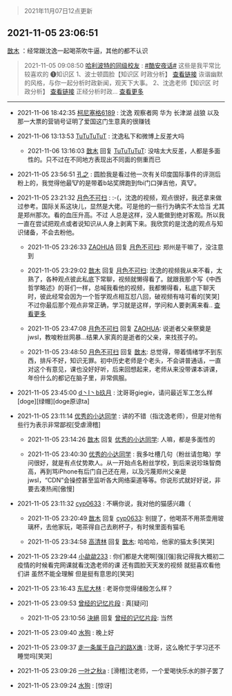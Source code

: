 > 2021年11月07日12点更新
<link rel="stylesheet" href="https://cdn.jsdelivr.net/gh/taotie6/sampleJSON@main/css/photo_show.css">
<meta name="referrer" content="no-referrer" />


 ## 2021-11-05 23:06:51 

 [㪚木](https://www.coolapk.com/feed/31249207?shareKey=YzIxNGY3ODk0ZDNkNjE4NTU1ODg~) ：经常跟沈逸一起喝茶吹牛逼，其他的都不认识 

<div class="album">
</div>

> 2021-11-05 09:08:50 
> [哈利波特的同级校友](https://www.coolapk.com/feed/31229008?shareKey=YTlkMDk4MTJhNGFkNjE4NTU1ODg~) : <a class="feed-link-tag" href="/t/酷安夜话?type=12">#酷安夜话#</a>  这些是我平常比较喜欢的 ❶知识区 1、波士顿圆脸【知识区 时政分析】 <a class="feed-link-url" href="https://b23.tv/Pi1Zjo" title="https://b23.tv/Pi1Zjo" target="_blank" rel="nofollow">查看链接</a> 诙谐幽默的风格，与你一起分析时政新闻，观天下大事。  2、沈逸老师【知识区 时政分析】 <a class="feed-link-url" href="https://b23.tv/aRUXzl" title="https://b23.tv/aRUXzl" target="_blank" rel="nofollow">查看链接</a> 正经分析时政... <a href="">查看更多</a> 

 ------- 

- 2021-11-06 18:42:35 [柯尼塞格6189](uid=2021769) : 沈逸  观察者网  华为  长津湖  战狼 以及那一大票的营销号证明了爱国这门生意真的很赚钱 

- 2021-11-06 13:13:53 [TuTuTuTuT](uid=1433312) : 沈逸私下和微博上反差大吗 

    - 2021-11-06 13:16:03 [㪚木](uid=1081091) 回复 [TuTuTuTuT](uid=1433312): 没啥太大反差，人都是多面性的。只不过在不同地方表现出不同面的侧重而已 

- 2021-11-05 23:56:51 [孔之](uid=2621308) : 圆脸我是看过他一次有关印度国际事件的评测后粉上的，我觉得他最🐮的是带着b站奖牌跑到fbi门口弹吉他，真🐮。 

- 2021-11-05 23:21:32 [月色不可扫](uid=3639201) : :-(，沈逸的视频，观点很好，我还拿来做过参考。国际关系这块儿，显然是大佬。可是他的一些行为确实不太恰当 尤其是郑州那次。看的血压升高。不过 人总是这样，没人能做到绝对客观。所以我一直在尝试把观点或者说知识从人身上剥离下来。我欣赏的是沈逸的观点与知识储备，不会去粉他。 

    - 2021-11-05 23:26:33 [ZAOHUA](uid=1930793) 回复 [月色不可扫](uid=3639201): 郑州是干嘛了，没注意到 

    - 2021-11-05 23:29:02 [㪚木](uid=1081091) 回复 [月色不可扫](uid=3639201): 沈逸的视频我从来不看，太熟了，各种观点彼此私底下常聊，视频就懒得看了。就跟我那个写《中西哲学略述》的哥们一样，总喊我看他的视频，我都懒得看，私底下聊天时，彼此经常会因为一个哲学观点相互怼八回，破视频有啥可看的[笑哭]不过你最后那个观点非常正确，学习就是这样，学问和人要剥离来看.. <a href="/feed/replyList?id=241575206">查看更多</a> 

    - 2021-11-05 23:47:08 [月色不可扫](uid=3639201) 回复 [ZAOHUA](uid=1930793): 说逝者父亲祭奠是jwsl，教唆粉丝网暴...结果人家真的是逝者的父亲，来找孩子的。 

    - 2021-11-05 23:48:50 [月色不可扫](uid=3639201) 回复 [㪚木](uid=1081091): 总觉得，带着情绪学不到东西，排斥不好，知识无罪。初中历史老师是个老头，不会讲普通话，一直对这个有意见，课也没好好听，后来回想起来，老师从来没带课本讲课，年份什么的都记在脑子里，非常佩服。 

- 2021-11-05 23:45:00 [d丶I丶b玖月](uid=2952537) : 沈哥哥giegie，请问最近军工怎么样[doge][绿帽][doge原谅ta] 

- 2021-11-05 23:11:14 [优秀的小达同学](uid=3114536) : 讲的不错（指沈逸老师），但是对他有些行为表示非常鄙视[受虐滑稽] 

    - 2021-11-05 23:14:26 [㪚木](uid=1081091) 回复 [优秀的小达同学](uid=3114536): 人嘛，都是多面性的 

    - 2021-11-05 23:40:30 [优秀的小达同学](uid=3114536) : 我多吐槽几句（粉丝请忽略）学问很好，就是有点仗势欺人。从一开始点名粉丝学校，到后来说珍珠智商高，再到骂iPhone有后门自己还在用，以及污蔑郑州父亲是jwsl，“CDN”会操控甚至监听各大网络渠道等等。你说形式就好好说，非要去凑热闹[傲慢] 

- 2021-11-05 23:11:32 [cyp0633](uid=773302) : 不瞒你说，我对他的猫感兴趣（ 

    - 2021-11-05 23:20:49 [㪚木](uid=1081091) 回复 [cyp0633](uid=773302): 别提了，他喝茶不用茶壶用玻璃杯，去他家玩，喝茶得自己去刷杯子，有时候里面有猫毛 

    - 2021-11-05 23:34:58 [高清林](uid=8114305) 回复 [㪚木](uid=1081091): 哈哈哈，他家的猫太多[笑哭] 

- 2021-11-05 23:29:44 [小歘歘233](uid=3544334) : 你们都是大佬啊[强][强]我记得我大概初二疫情的时候看完网课就看沈逸老师的课 还有圆脸天天发的视频  就挺喜欢看他们讲 虽然不能全理解 但是挺有意思的[笑哭] 

- 2021-11-05 23:16:43 [东尼大林](uid=1612569) : 老哥你觉得储殷怎么样？ 

- 2021-11-05 23:09:53 [曾经的记忆片段](uid=2703645) : 真[疑问] 

    - 2021-11-05 23:10:56 [決絕](uid=2288436) 回复 [曾经的记忆片段](uid=2703645): 当然 

- 2021-11-05 23:09:40 [水狗](uid=1827990) : 晚上好 

- 2021-11-05 23:09:37 [走一条属于自己的路X谯](uid=786933) : 沈哥，这么晚忙于学习还不睡觉吗[笑哭] 

- 2021-11-05 23:09:26 [一叶之秋a](uid=1900607) : [滑稽]沈老师，一个爱喝快乐水的胖子罢了 

- 2021-11-05 23:09:24 [水狗](uid=1827990) : [惊讶] 

